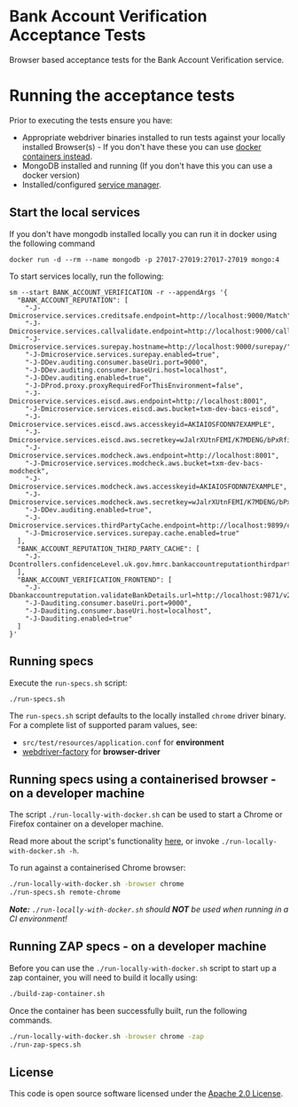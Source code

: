 Bank Account Verification Acceptance Tests
================================

Browser based acceptance tests for the Bank Account Verification service. 

# Running the acceptance tests

Prior to executing the tests ensure you have: 
 - Appropriate webdriver binaries installed to run tests against your locally installed Browser(s) - If you don't have these you can use [docker containers instead](#running-specs-using-a-containerised-browser---on-a-developer-machine).
 - MongoDB installed and running (If you don't have this you can use a docker version)
 - Installed/configured [service manager](https://github.com/hmrc/service-manager).  

## Start the local services

If you don't have mongodb installed locally you can run it in docker using the following command

    docker run -d --rm --name mongodb -p 27017-27019:27017-27019 mongo:4

To start services locally, run the following:
    
    sm --start BANK_ACCOUNT_VERIFICATION -r --appendArgs '{
      "BANK_ACCOUNT_REPUTATION": [
        "-J-Dmicroservice.services.creditsafe.endpoint=http://localhost:9000/Match",
        "-J-Dmicroservice.services.callvalidate.endpoint=http://localhost:9000/callvalidateapi",
        "-J-Dmicroservice.services.surepay.hostname=http://localhost:9000/surepay/",
        "-J-Dmicroservice.services.surepay.enabled=true",
        "-J-DDev.auditing.consumer.baseUri.port=9000",
        "-J-DDev.auditing.consumer.baseUri.host=localhost",
        "-J-DDev.auditing.enabled=true",
        "-J-DProd.proxy.proxyRequiredForThisEnvironment=false",
        "-J-Dmicroservice.services.eiscd.aws.endpoint=http://localhost:8001",
        "-J-Dmicroservice.services.eiscd.aws.bucket=txm-dev-bacs-eiscd",
        "-J-Dmicroservice.services.eiscd.aws.accesskeyid=AKIAIOSFODNN7EXAMPLE",
        "-J-Dmicroservice.services.eiscd.aws.secretkey=wJalrXUtnFEMI/K7MDENG/bPxRfiCYEXAMPLEKEY",
        "-J-Dmicroservice.services.modcheck.aws.endpoint=http://localhost:8001",
        "-J-Dmicroservice.services.modcheck.aws.bucket=txm-dev-bacs-modcheck",
        "-J-Dmicroservice.services.modcheck.aws.accesskeyid=AKIAIOSFODNN7EXAMPLE",
        "-J-Dmicroservice.services.modcheck.aws.secretkey=wJalrXUtnFEMI/K7MDENG/bPxRfiCYEXAMPLEKEY",
        "-J-DDev.auditing.enabled=true",
        "-J-Dmicroservice.services.thirdPartyCache.endpoint=http://localhost:9899/cache",
        "-J-Dmicroservice.services.surepay.cache.enabled=true"
      ],
      "BANK_ACCOUNT_REPUTATION_THIRD_PARTY_CACHE": [
        "-J-Dcontrollers.confidenceLevel.uk.gov.hmrc.bankaccountreputationthirdpartycache.controllers.CacheController.needsLogging=true"
      ],
      "BANK_ACCOUNT_VERIFICATION_FRONTEND": [
        "-J-Dbankaccountreputation.validateBankDetails.url=http://localhost:9871/v2/validateBankDetails",
        "-J-Dauditing.consumer.baseUri.port=9000",
        "-J-Dauditing.consumer.baseUri.host=localhost",
        "-J-Dauditing.enabled=true"
      ]
    }'

## Running specs

Execute the `run-specs.sh` script:
    
    ./run-specs.sh

The `run-specs.sh` script defaults to the locally installed `chrome` driver binary.  For a complete list of supported param values, see:
 - `src/test/resources/application.conf` for **environment** 
 - [webdriver-factory](https://github.com/hmrc/webdriver-factory#2-instantiating-a-browser-with-default-options) for **browser-driver**

## Running specs using a containerised browser - on a developer machine

The script `./run-locally-with-docker.sh` can be used to start a Chrome or Firefox container on a developer machine. 

Read more about the script's functionality [here](run-locally-with-docker.sh), or invoke `./run-locally-with-docker.sh -h`.

To run against a containerised Chrome browser:

```bash
./run-locally-with-docker.sh -browser chrome
./run-specs.sh remote-chrome
```

***Note:** `./run-locally-with-docker.sh` should **NOT** be used when running in a CI environment!*

## Running ZAP specs - on a developer machine

Before you can use the `./run-locally-with-docker.sh` script to start up a zap container, you will need to build it locally using:

```bash
./build-zap-container.sh
```

Once the container has been successfully built, run the following commands.

```bash
./run-locally-with-docker.sh -browser chrome -zap
./run-zap-specs.sh
``` 

## License

This code is open source software licensed under the [Apache 2.0 License]("http://www.apache.org/licenses/LICENSE-2.0.html").

